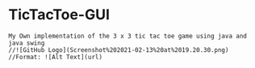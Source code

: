 # TicTacToe-GUI
    My Own implementation of the 3 x 3 tic tac toe game using java and java swing
    //![GitHub Logo](Screenshot%202021-02-13%20at%2019.20.30.png)
    //Format: ![Alt Text](url)
